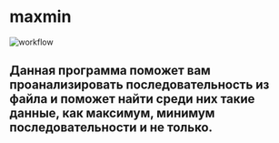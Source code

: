 # maxmin
![workflow](https://github.com/annochkaa/maxmin/actions/workflows/main.yml/badge.svg)
## Данная программа поможет вам проанализировать последовательность из файла и поможет найти среди них такие данные, как **максимум**, **минимум** последовательности и не только.
